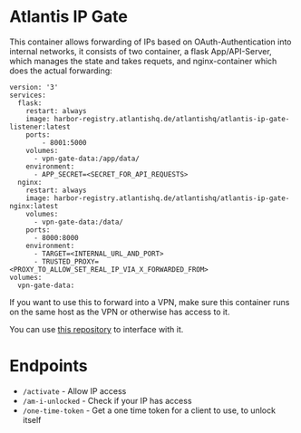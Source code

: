 # Atlantis IP Gate
This container allows forwarding of IPs based on OAuth-Authentication into internal networks, it consists of two container, a flask App/API-Server, which manages the state and takes requets, and nginx-container which does the actual forwarding:

    version: '3'
    services:
      flask:
        restart: always
        image: harbor-registry.atlantishq.de/atlantishq/atlantis-ip-gate-listener:latest
        ports:
            - 8001:5000
        volumes:
          - vpn-gate-data:/app/data/
        environment:
          - APP_SECRET=<SECRET_FOR_API_REQUESTS>
      nginx:
        restart: always
        image: harbor-registry.atlantishq.de/atlantishq/atlantis-ip-gate-nginx:latest
        volumes:
          - vpn-gate-data:/data/
        ports:
          - 8000:8000
        environment:
          - TARGET=<INTERNAL_URL_AND_PORT>
          - TRUSTED_PROXY=<PROXY_TO_ALLOW_SET_REAL_IP_VIA_X_FORWARDED_FROM>
    volumes:
      vpn-gate-data:

If you want to use this to forward into a VPN, make sure this container runs on the same host as the VPN or otherwise has access to it.

You can use [this repository](https://github.com/FAUSheppy/atlantis-management/) to interface with it.

# Endpoints
- `/activate` - Allow IP access
- `/am-i-unlocked` - Check if your IP has access
- `/one-time-token` - Get a one time token for a client to use, to unlock itself
